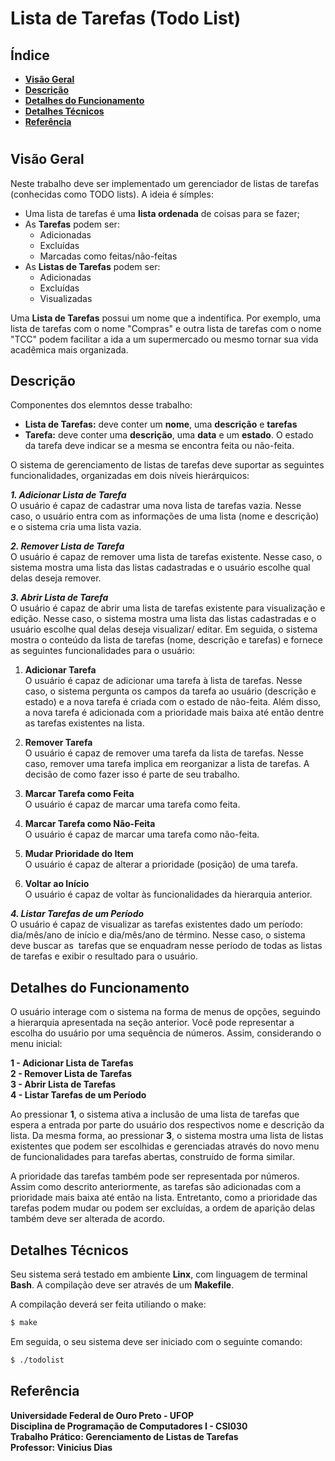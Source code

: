 # Lista de Tarefas (Todo List)

## Índice
- **[Visão Geral](#visão-geral)**
- **[Descrição](#descrição)**
- **[Detalhes do Funcionamento](#detalhes-do-funcionamento)**
- **[Detalhes Técnicos](#detalhes-técnicos)**
- **[Referência](#referência)**
#

## **Visão Geral**

Neste trabalho deve ser implementado um gerenciador de listas de tarefas (conhecidas como TODO lists). A ideia é símples:
  - Uma lista de tarefas é uma **lista ordenada** de coisas para se fazer;
  - As **Tarefas** podem ser:
    - Adicionadas
    - Excluídas
    - Marcadas como feitas/não-feitas
  - As **Listas de Tarefas** podem ser:
    - Adicionadas
    - Excluídas
    - Visualizadas

Uma **Lista de Tarefas** possui um nome que a indentifica. Por exemplo, uma lista de tarefas com o nome "Compras" e outra lista de tarefas com o nome "TCC" podem facilitar a ida a um supermercado ou mesmo tornar sua vida acadêmica mais organizada.

## **Descrição**

Componentes dos elemntos desse trabalho:
  - **Lista de Tarefas:** deve conter um **nome**, uma **descrição** e **tarefas**
  - **Tarefa:** deve conter uma **descrição**, uma **data** e um **estado**. O estado da tarefa deve indicar se a mesma se encontra feita ou não-feita.

O sistema de gerenciamento de listas de tarefas deve suportar as seguintes funcionalidades, organizadas em dois níveis hierárquicos:

***1. Adicionar Lista de Tarefa***<br>
O usuário é capaz de cadastrar uma nova lista de tarefas vazia. Nesse caso, o usuário entra com as informações de uma lista (nome e descrição) e o sistema cria uma lista vazia.

***2. Remover Lista de Tarefa***<br>
O usuário é capaz de remover uma lista de tarefas existente. Nesse caso, o sistema mostra uma lista das listas cadastradas e o usuário escolhe qual delas deseja remover.

***3. Abrir Lista de Tarefa***<br>
O usuário é capaz de abrir uma lista de tarefas existente para visualização e edição. Nesse caso, o sistema mostra uma lista das listas cadastradas e o usuário escolhe qual delas deseja visualizar/ editar. Em seguida, o sistema mostra o conteúdo da lista de tarefas (nome, descrição e tarefas) e fornece as seguintes funcionalidades para o usuário:
  1. **Adicionar Tarefa**<br>
  O usuário é capaz de adicionar uma tarefa à lista de tarefas. Nesse caso, o sistema pergunta os campos da tarefa ao usuário (descrição e estado) e a nova tarefa é criada com o estado de não-feita. Além disso, a nova tarefa é adicionada com a prioridade mais baixa até então dentre as tarefas existentes na lista.

  2. **Remover Tarefa**<br>
  O usuário é capaz de remover uma tarefa da lista de tarefas. Nesse caso, remover uma tarefa implica em reorganizar a lista de tarefas. A decisão de como fazer isso é parte de seu trabalho.
  
  3. **Marcar Tarefa como Feita**<br>
  O usuário é capaz de marcar uma tarefa como feita.

  4. **Marcar Tarefa como Não-Feita**<br>
  O usuário é capaz de marcar uma tarefa como não-feita.
  
  5. **Mudar Prioridade do Item**<br>
  O usuário é capaz de alterar a prioridade (posição) de uma tarefa.

  6. **Voltar ao Início**<br>
  O usuário é capaz de voltar às funcionalidades da hierarquia anterior.

***4. Listar Tarefas de um Período***<br>
O usuário é capaz de visualizar as tarefas existentes dado um período: dia/mês/ano de início e dia/mês/ano de término. Nesse caso, o sistema deve buscar as ​ tarefas que se enquadram nesse período de todas as listas de tarefas​ e exibir o resultado para o usuário.

## **Detalhes do Funcionamento**

O usuário interage com o sistema na forma de menus de opções, seguindo a hierarquia apresentada na seção anterior. Você pode representar a escolha do usuário por uma sequência de números. Assim, considerando o menu inicial:

**1 - Adicionar Lista de Tarefas**<br>
**2 - Remover Lista de Tarefas**<br>
**3 - Abrir Lista de Tarefas**<br>
**4 - Listar Tarefas de um Período**<br>

Ao pressionar **1**, o sistema ativa a inclusão de uma lista de tarefas que espera a entrada por parte do usuário dos respectivos nome e descrição da lista. Da mesma forma, ao pressionar **3**, o sistema mostra uma lista de listas existentes que podem ser escolhidas e gerenciadas através do novo menu de funcionalidades para tarefas abertas, construído de forma similar.<br>

A prioridade das tarefas também pode ser representada por números. Assim como descrito anteriormente, as tarefas são adicionadas com a prioridade mais baixa até então na lista. Entretanto, como a prioridade das tarefas podem mudar ou podem ser excluídas, a ordem de aparição delas também deve ser alterada de acordo.

## **Detalhes Técnicos**

Seu sistema será testado em ambiente **Linx**, com linguagem de terminal **Bash**. A compilação deve ser através de um **Makefile**.

A compilação deverá ser feita utiliando o make:

```sh
$ make
```

Em seguida, o seu sistema deve ser iniciado com o seguinte comando:

```sh
$ ./todolist
```

## **Referência**

**Universidade Federal de Ouro Preto - UFOP**<br>
**Disciplina de Programação de Computadores I - CSI030**<br>
**Trabalho Prático: Gerenciamento de Listas de Tarefas**<br>
**Professor: Vinicius Dias**
